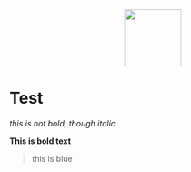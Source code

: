 <div id="header" align="center">
  <img src="https://media.giphy.com/media/1sgetPM00wWqJpVUTl/giphy.gif" width="100"/>
</div>

# Test


*this is not bold, though italic*  

**This is bold text**

> this is blue